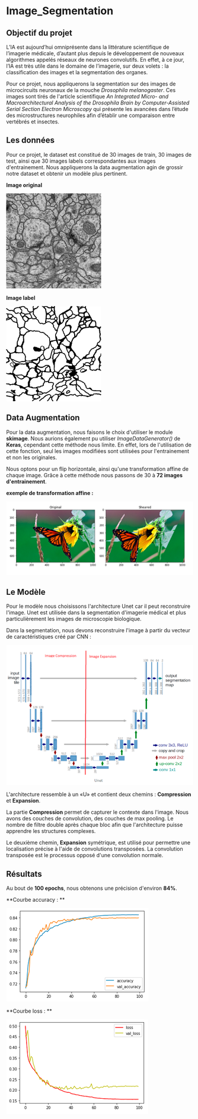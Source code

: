 # Image_Segmentation

## Objectif du projet 

L’IA est aujourd’hui omniprésente dans la littérature scientifique de l’imagerie médicale, d’autant plus depuis le développement de nouveaux algorithmes appelés réseaux de neurones convolutifs. En effet, à ce jour, l’IA est très utile dans le domaine de l’imagerie, sur deux volets : la classification des images et la segmentation des organes.

Pour ce projet, nous appliquerons la segmentation sur des images de microcircuits neuronaux de la mouche *Drosophila melanogaster*. Ces images sont tirés de l'article scientifique *An Integrated Micro- and Macroarchitectural Analysis of the Drosophila Brain by Computer-Assisted Serial Section Electron Microscopy* qui présente les avancées dans l’étude des microstructures neurophiles afin d’établir une comparaison entre vertébrés et insectes.

## Les données 

Pour ce projet, le dataset est constitué de 30 images de train, 30 images de test, ainsi que 30 images labels correspondantes aux images d'entrainement. Nous appliquerons la data augmentation agin de grossir notre dataset et obtenir un modèle plus pertinent. 

**Image original**

![](Images/original.png)

**Image label**

![](Images/label.png)

## Data Augmentation

Pour la data augmentation, nous faisons le choix d'utiliser le module **skimage**. Nous aurions également pu utiliser *ImageDataGenerator()* de **Keras**, cependant cette méthode nous limite. En effet, lors de l'utilisation de cette fonction, seul les images modifiées sont utilisées pour l'entrainement et non les originales.

Nous optons pour un flip horizontale, ainsi qu'une transformation affine de chaque image. Grâce à cette méthode nous passons de 30 à **72 images d'entrainement**. 

**exemple de transformation affine :**

![](Images/affinetransform.PNG)

## Le Modèle 

Pour le modèle nous choisissons l'architecture Unet car il peut reconstruire l'image. Unet est utilisée dans la segmentation d'imagerie médical et plus particulièrement les images de microscopie biologique. 

Dans la segmentation, nous devons reconstruire l'image à partir du vecteur de caractéristiques créé par CNN :

![](Images/unet.PNG)

L'architecture ressemble à un «U» et contient deux chemins : **Compression** et **Expansion**.

La partie **Compression** permet de capturer le contexte dans l'image. Nous avons des couches de convolution, des couches de max pooling. Le nombre de filtre double après chaque bloc afin que l'architecture puisse apprendre les structures complexes.

Le deuxième chemin, **Expansion** symétrique, est utilisé pour permettre une localisation précise à l'aide de convolutions transposées. La convolution transposée est le processus opposé d'une convolution normale.

## Résultats

Au bout de **100 epochs**, nous obtenons une précision d'environ **84%**.

**Courbe accuracy : **

![](Images/accuracy.PNG)

**Courbe loss : **

![](Images/loss.PNG)

